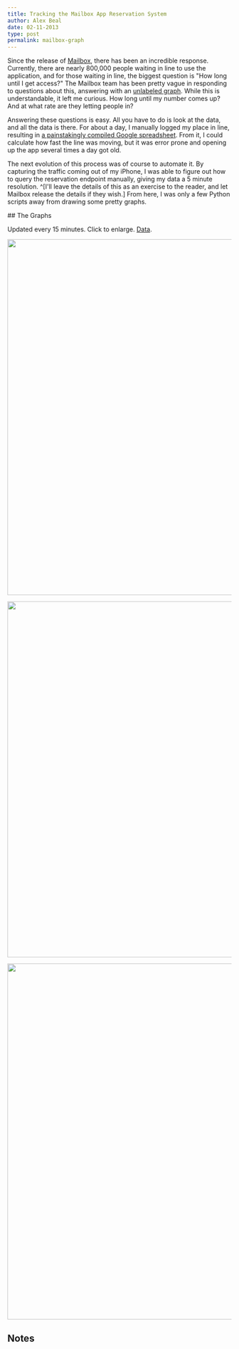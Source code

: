 ```yaml
---
title: Tracking the Mailbox App Reservation System
author: Alex Beal
date: 02-11-2013
type: post
permalink: mailbox-graph
---
```


Since the release of [Mailbox](http://www.mailboxapp.com/), there has been an incredible response. Currently, there are nearly 800,000 people waiting in line to use the application, and for those waiting in line, the biggest question is "How long until I get access?" The Mailbox team has been pretty vague in responding to questions about this, answering with an [unlabeled graph](http://www.mailboxapp.com/reservations/?p=1#how-were-rolling-out-mailbox). While this is understandable, it left me curious. How long until my number comes up? And at what rate are they letting people in? 

Answering these questions is easy. All you have to do is look at the data, and all the data is there. For about a day, I manually logged my place in line, resulting in [a painstakingly compiled Google spreadsheet](https://docs.google.com/spreadsheet/ccc?key=0AomGTgVWFh3WdFFBMk1OR01ROWY4eGdraTJYZW1yMUE&usp=sharing). From it, I could calculate how fast the line was moving, but it was error prone and opening up the app several times a day got old.

The next evolution of this process was of course to automate it. By capturing the traffic coming out of my iPhone, I was able to figure out how to query the reservation endpoint manually, giving my data a 5 minute resolution. ^[I'll leave the details of this as an exercise to the reader, and let Mailbox release the details if they wish.] From here, I was only a few Python scripts away from drawing some pretty graphs.

<a id="graphs">
## The Graphs
</a>

Updated every 15 minutes. Click to enlarge. [Data](http://media.usrsb.in/mailbox/log.csv).

<a href="http://media.usrsb.in/mailbox/rate.png"><img src="http://media.usrsb.in/mailbox/rate.png" width="800px"></a>

<a href="http://media.usrsb.in/mailbox/zoomedin.png"><img src="http://media.usrsb.in/mailbox/zoomedin.png" width="800px"></a>

<a href="http://media.usrsb.in/mailbox/zoomedout.png"><img src="http://media.usrsb.in/mailbox/zoomedout.png" width="800px"></a>

## Notes

